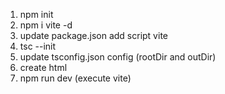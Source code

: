 1. npm init
2. npm i vite -d
3. update package.json add script vite 
4. tsc --init
5. update tsconfig.json config (rootDir and outDir)
6. create html
7. npm run dev (execute vite)

